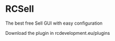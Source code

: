 # RCSell
The best free Sell GUI with easy configuration


Download the plugin in rcdevelopment.eu/plugins
